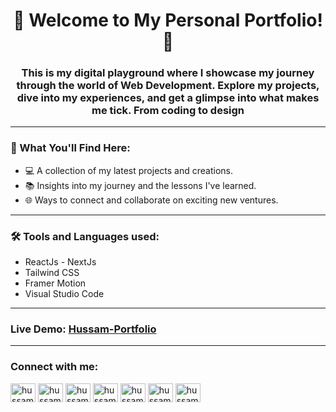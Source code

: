 <h1 align = "center">🚀 Welcome to My Personal Portfolio! 🚀</h1>

<h3 align = "center">This is my digital playground where I showcase my journey through the world of Web Development. Explore my projects, dive into my experiences, and get a glimpse into what makes me tick. From coding to design</h3>

<hr>

### 🎯 What You'll Find Here:

- 💻 A collection of my latest projects and creations.
- 📚 Insights into my journey and the lessons I've learned.
- 🌐 Ways to connect and collaborate on exciting new ventures.

<hr>

### 🛠️ Tools and Languages used:

- ReactJs - NextJs
- Tailwind CSS
- Framer Motion
- Visual Studio Code

<hr>

### Live Demo: [Hussam-Portfolio](https://portfolio-hussamodeh12.vercel.app/)

<hr>

### Connect with me:

<p align="left">
<a href="https://linkedin.com/in/hussam-odeh-5b4775255" target="blank"><img align="center" src="https://raw.githubusercontent.com/rahuldkjain/github-profile-readme-generator/master/src/images/icons/Social/linked-in-alt.svg" alt="hussam odeh" height="30" width="40" /></a>
<a href="https://instagram.com/hussam_odeh9" target="blank"><img align="center" src="https://raw.githubusercontent.com/rahuldkjain/github-profile-readme-generator/master/src/images/icons/Social/instagram.svg" alt="hussam_odeh9" height="30" width="40" /></a>
<a href="http://wa.link/epc5d1" target="blank"><img align="center" src="https://raw.githubusercontent.com/rahuldkjain/github-profile-readme-generator/master/src/images/icons/Social/whatsapp.svg" alt="hussam_odeh9" height="30" width="40" /></a>
<a href="https://fb.com/hussam.odeh.5" target="blank"><img align="center" src="https://raw.githubusercontent.com/rahuldkjain/github-profile-readme-generator/master/src/images/icons/Social/facebook.svg" alt="hussam odeh" height="30" width="40" /></a>
 <a href="https://codepen.io/hussamodeh12" target="blank"><img align="center" src="https://raw.githubusercontent.com/rahuldkjain/github-profile-readme-generator/master/src/images/icons/Social/codepen.svg" alt="hussamodeh12" height="30" width="40" /></a>
 <a href="https://www.behance.net/hussamodeh2" target="blank"><img align="center" src="https://raw.githubusercontent.com/rahuldkjain/github-profile-readme-generator/master/src/images/icons/Social/behance.svg" alt="hussamodeh2" height="30" width="40" /></a>
<a href="https://dribbble.com/HussamOdeh12" target="blank"><img align="center" src="https://raw.githubusercontent.com/rahuldkjain/github-profile-readme-generator/master/src/images/icons/Social/dribbble.svg" alt="hussamodeh2" height="30" width="40" /></a>
</p>
